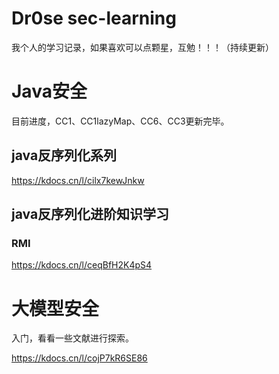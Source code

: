 # Dr0se sec-learning
我个人的学习记录，如果喜欢可以点颗星，互勉！！！（持续更新）
# Java安全
目前进度，CC1、CC1lazyMap、CC6、CC3更新完毕。


## java反序列化系列
https://kdocs.cn/l/cilx7kewJnkw
## java反序列化进阶知识学习
### RMI
https://kdocs.cn/l/ceqBfH2K4pS4

# 大模型安全
入门，看看一些文献进行探索。

https://kdocs.cn/l/cojP7kR6SE86